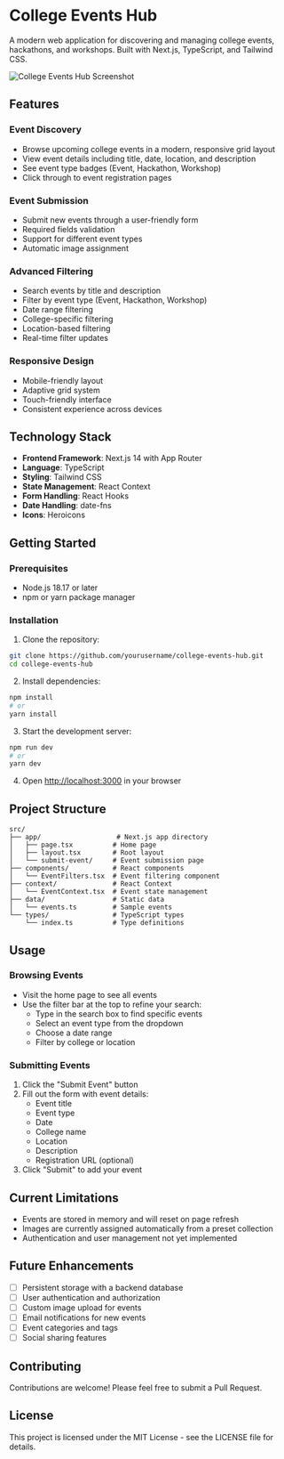 # College Events Hub

A modern web application for discovering and managing college events, hackathons, and workshops. Built with Next.js, TypeScript, and Tailwind CSS.

![College Events Hub Screenshot](screenshot.png)

## Features

### Event Discovery
- Browse upcoming college events in a modern, responsive grid layout
- View event details including title, date, location, and description
- See event type badges (Event, Hackathon, Workshop)
- Click through to event registration pages

### Event Submission
- Submit new events through a user-friendly form
- Required fields validation
- Support for different event types
- Automatic image assignment

### Advanced Filtering
- Search events by title and description
- Filter by event type (Event, Hackathon, Workshop)
- Date range filtering
- College-specific filtering
- Location-based filtering
- Real-time filter updates

### Responsive Design
- Mobile-friendly layout
- Adaptive grid system
- Touch-friendly interface
- Consistent experience across devices

## Technology Stack

- **Frontend Framework**: Next.js 14 with App Router
- **Language**: TypeScript
- **Styling**: Tailwind CSS
- **State Management**: React Context
- **Form Handling**: React Hooks
- **Date Handling**: date-fns
- **Icons**: Heroicons

## Getting Started

### Prerequisites

- Node.js 18.17 or later
- npm or yarn package manager

### Installation

1. Clone the repository:
```bash
git clone https://github.com/yourusername/college-events-hub.git
cd college-events-hub
```

2. Install dependencies:
```bash
npm install
# or
yarn install
```

3. Start the development server:
```bash
npm run dev
# or
yarn dev
```

4. Open [http://localhost:3000](http://localhost:3000) in your browser

## Project Structure

```
src/
├── app/                   # Next.js app directory
│   ├── page.tsx          # Home page
│   ├── layout.tsx        # Root layout
│   └── submit-event/     # Event submission page
├── components/           # React components
│   └── EventFilters.tsx  # Event filtering component
├── context/              # React Context
│   └── EventContext.tsx  # Event state management
├── data/                 # Static data
│   └── events.ts         # Sample events
└── types/                # TypeScript types
    └── index.ts          # Type definitions
```

## Usage

### Browsing Events
- Visit the home page to see all events
- Use the filter bar at the top to refine your search:
  - Type in the search box to find specific events
  - Select an event type from the dropdown
  - Choose a date range
  - Filter by college or location

### Submitting Events
1. Click the "Submit Event" button
2. Fill out the form with event details:
   - Event title
   - Event type
   - Date
   - College name
   - Location
   - Description
   - Registration URL (optional)
3. Click "Submit" to add your event

## Current Limitations

- Events are stored in memory and will reset on page refresh
- Images are currently assigned automatically from a preset collection
- Authentication and user management not yet implemented

## Future Enhancements

- [ ] Persistent storage with a backend database
- [ ] User authentication and authorization
- [ ] Custom image upload for events
- [ ] Email notifications for new events
- [ ] Event categories and tags
- [ ] Social sharing features

## Contributing

Contributions are welcome! Please feel free to submit a Pull Request.

## License

This project is licensed under the MIT License - see the LICENSE file for details.
